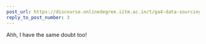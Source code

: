 ```yaml
---
post_url: https://discourse.onlinedegree.iitm.ac.in/t/ga4-data-sourcing-discussion-thread-tds-jan-2025/165959/224
reply_to_post_number: 3
---
```

Ahh, I have the same doubt too!